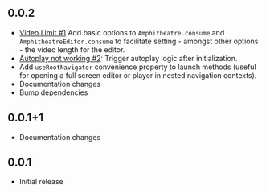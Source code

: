 ## 0.0.2

* [Video Limit #1](https://github.com/apollosoftwarexyz/amphitheatre/issues/1) Add basic options to
  `Amphitheatre.consume` and `AmphitheatreEditor.consume` to facilitate setting - amongst other options - the video 
  length for the editor.
* [Autoplay not working #2](https://github.com/apollosoftwarexyz/amphitheatre/issues/2): Trigger autoplay logic after
  initialization.
* Add `useRootNavigator` convenience property to launch methods (useful for opening a full screen editor or player in
  nested navigation contexts).
* Documentation changes
* Bump dependencies

## 0.0.1+1

* Documentation changes

## 0.0.1

* Initial release

